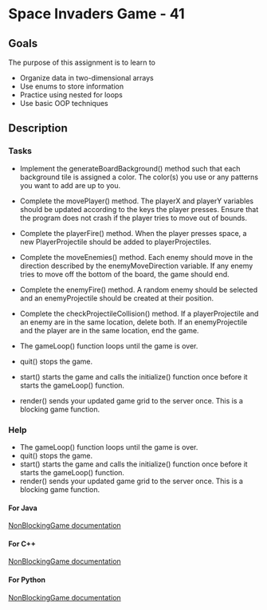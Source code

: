# Space Invaders Game - 41

## Goals
The purpose of this assignment is to learn to
 - Organize data in two-dimensional arrays
 - Use enums to store information
 - Practice using nested for loops
 - Use basic OOP techniques

## Description
### Tasks
 - Implement the generateBoardBackground() method such that each background tile is assigned a color. The color(s) you 
 use or any patterns you want to add are up to you.
 - Complete the movePlayer() method. The playerX and playerY variables should be updated according to the keys the 
 player presses. Ensure that the program does not crash if the player tries to move out of bounds. 
 - Complete the playerFire() method. When the player presses space, a new PlayerProjectile should be added to
 playerProjectiles.
 - Complete the moveEnemies() method. Each enemy should move in the direction described by the enemyMoveDirection 
 variable. If any enemy tries to move off the bottom of the board, the game should end.
 - Complete the enemyFire() method. A random enemy should be selected and an enemyProjectile should be created at their 
 position.
 - Complete the checkProjectileCollision() method. If a playerProjectile and an enemy are in the same location, delete 
 both. If an enemyProjectile and the player are in the same location, end the game.
 


- The gameLoop() function loops until the game is over.
- quit() stops the game.
- start() starts the game and calls the initialize() function once before it starts the gameLoop() function.
- render() sends your updated game grid to the server once. This is a blocking game function.

### Help

- The gameLoop() function loops until the game is over.
- quit() stops the game.
- start() starts the game and calls the initialize() function once before it starts the gameLoop() function.
- render() sends your updated game grid to the server once. This is a blocking game function.

#### For Java
[NonBlockingGame documentation](http://bridgesuncc.github.io/doc/java-api/current/html/classbridges_1_1games_1_1_non_blocking_game.html)
#### For C++
[NonBlockingGame documentation](http://bridgesuncc.github.io/doc/cxx-api/current/html/classbridges_1_1game_1_1_non_blocking_game.html)
#### For Python
[NonBlockingGame documentation](http://bridgesuncc.github.io/doc/python-api/current/html/classbridges_1_1non__blocking__game_1_1_non_blocking_game.html)
